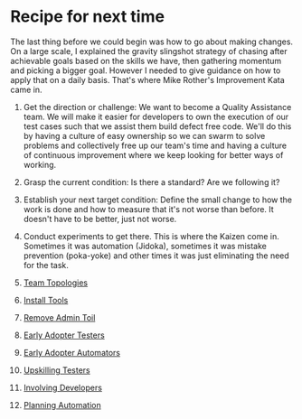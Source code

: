 # Recipe for next time

The last thing before we could begin was how to go about making changes.  On a large scale, I explained the gravity slingshot strategy of chasing after achievable goals based on the skills we have, then gathering momentum and picking a bigger goal. However I needed to give guidance on how to apply that on a daily basis. That's where Mike Rother's Improvement Kata came in.

1. Get the direction or challenge: We want to become a Quality Assistance team. We will make it easier for developers to own the execution of our test cases such that we assist them build defect free code. We'll do this by having a culture of easy ownership so we can swarm to solve problems and collectively free up our team's time and having a culture of continuous improvement where we keep looking for better ways of working.
2. Grasp the current condition: Is there a standard? Are we following it?
3. Establish your next target condition: Define the small change to how the work is done and how to measure that it's not worse than before. It doesn't have to be better, just not worse.
4. Conduct experiments to get there. This is where the Kaizen come in. Sometimes it was automation (Jidoka), sometimes it was mistake prevention (poka-yoke) and other times it was just eliminating the need for the task.

1. [Team Topologies](https://farhan5248.github.io/What%20led%20me%20to%20a%20QA%20team/Team%20Topologies)
2. [Install Tools](https://farhan5248.github.io/The%20Improvement%20Kata/Install%20Tools)
3. [Remove Admin Toil](https://farhan5248.github.io/The%20Improvement%20Kata/Remove%20Admin%20Toil)
4. [Early Adopter Testers](https://farhan5248.github.io/The%20Improvement%20Kata/Early%20Adopter%20Testers)
5. [Early Adopter Automators](https://farhan5248.github.io/The%20Improvement%20Kata/Early%20Adopter%20Automators)
6. [Upskilling Testers](https://farhan5248.github.io/The%20Improvement%20Kata/Upskilling%20Testers)
7. [Involving Developers](https://farhan5248.github.io/The%20Improvement%20Kata/Involving%20Developers)
8. [Planning Automation](https://farhan5248.github.io/The%20Improvement%20Kata/Planning%20Automation)
